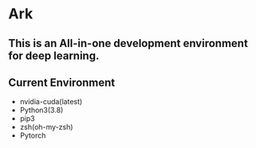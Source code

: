 # Ark
## This is an All-in-one development environment for deep learning.

## Current Environment
* nvidia-cuda(latest)
* Python3(3.8)
* pip3
* zsh(oh-my-zsh)
* Pytorch
